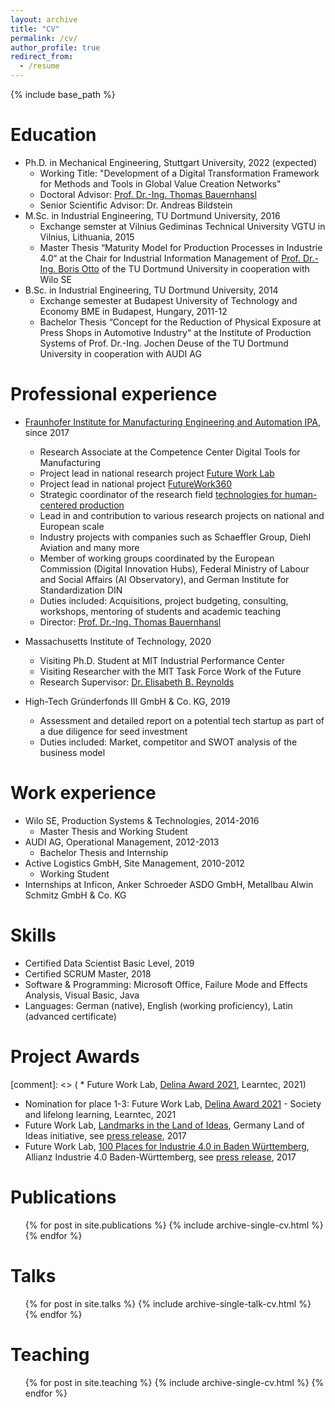 ```yaml
---
layout: archive
title: "CV"
permalink: /cv/
author_profile: true
redirect_from:
  - /resume
---
```


{% include base_path %}

Education
======
* Ph.D. in Mechanical Engineering, Stuttgart University, 2022 (expected)
  * Working Title: "Development of a Digital Transformation Framework for Methods and Tools in Global Value Creation Networks"
  * Doctoral Advisor: [Prof. Dr.-Ing. Thomas Bauernhansl](https://de.wikipedia.org/wiki/Thomas_Bauernhansl)
  * Senior Scientific Advisor: Dr. Andreas Bildstein
* M.Sc. in Industrial Engineering, TU Dortmund University, 2016
  * Exchange semster at Vilnius Gediminas Technical University VGTU in Vilnius, Lithuania, 2015
  * Master Thesis “Maturity Model for Production Processes in Industrie 4.0“ at the Chair for Industrial Information Management of [Prof. Dr.-Ing. Boris Otto](https://de.wikipedia.org/wiki/Boris_Otto) of the TU Dortmund University in cooperation with Wilo SE
* B.Sc. in Industrial Engineering, TU Dortmund University, 2014
  * Exchange semester at Budapest University of Technology and Economy BME in Budapest, Hungary, 2011-12
  * Bachelor Thesis “Concept for the Reduction of Physical Exposure at Press Shops in Automotive Industry“ at the Institute of Production Systems of Prof. Dr.-Ing. Jochen Deuse of the TU Dortmund University in cooperation with AUDI AG

Professional experience
======
* [Fraunhofer Institute for Manufacturing Engineering and Automation IPA](https://www.ipa.fraunhofer.de/), since 2017
  * Research Associate at the Competence Center Digital Tools for Manufacturing
  * Project lead in national research project [Future Work Lab](https://futureworklab.de)
  * Project lead in national project [FutureWork360](https://futurework360.de)
  * Strategic coordinator of the research field [technologies for human-centered production](https://www.ipa.fraunhofer.de/de/ueber_uns/Leitthemen/technologien-menschzentrierte-produktion.html)
  * Lead in and contribution to various research projects on national and European scale
  * Industry projects with companies such as Schaeffler Group, Diehl Aviation and many more
  * Member of working groups coordinated by the European Commission (Digital Innovation Hubs), Federal Ministry of Labour and Social Affairs (AI Observatory), and German Institute for Standardization DIN
  * Duties included: Acquisitions, project budgeting, consulting, workshops, mentoring of students and academic teaching
  * Director: [Prof. Dr.-Ing. Thomas Bauernhansl](https://de.wikipedia.org/wiki/Thomas_Bauernhansl)

* Massachusetts Institute of Technology, 2020
  * Visiting Ph.D. Student at MIT Industrial Performance Center
  * Visiting Researcher with the MIT Task Force Work of the Future
  * Research Supervisor: [Dr. Elisabeth B. Reynolds](https://workofthefuture.mit.edu/people/elisabeth-b-reynolds)

* High-Tech Gründerfonds III GmbH & Co. KG, 2019
  * Assessment and detailed report on a potential tech startup as part of a due diligence for seed investment
  * Duties included: Market, competitor and SWOT analysis of the business model

Work experience
======
* Wilo SE, Production Systems & Technologies, 2014-2016
  * Master Thesis and Working Student
* AUDI AG, Operational Management, 2012-2013
  * Bachelor Thesis and Internship
* Active Logistics GmbH, Site Management, 2010-2012
  * Working Student
* Internships at Inficon, Anker Schroeder ASDO GmbH, Metallbau Alwin Schmitz GmbH & Co. KG
  
Skills
======
* Certified Data Scientist Basic Level, 2019
* Certified SCRUM Master, 2018
* Software & Programming: Microsoft Office, Failure Mode and Effects Analysis, Visual Basic, Java
* Languages: German (native), English (working proficiency), Latin (advanced certificate)
  
Project Awards
======
[comment]: <> ( * Future Work Lab, [Delina Award 2021](https://www.learntec.de/de/learntec/die-fachmesse/delina-award/), Learntec, 2021)
* Nomination for place 1-3: Future Work Lab, [Delina Award 2021](https://www.learntec.de/de/learntec/die-fachmesse/delina-award/) - Society and lifelong learning, Learntec, 2021
* Future Work Lab, [Landmarks in the Land of Ideas](https://land-der-ideen.de/en/competitions/landmarks), Germany Land of Ideas initiative, see [press release](https://www.ipa.fraunhofer.de/de/presse/presseinformationen/Auszeichnung_Future_Work_Lab.html), 2017
* Future Work Lab, [100 Places for Industrie 4.0 in Baden Württemberg](https://www.i40-bw.de/de/100-orte-fuer-industrie-4-0-in-baden-wuerttemberg/), Allianz Industrie 4.0 Baden-Württemberg, see [press release](https://www.ipa.fraunhofer.de/de/presse/presseinformationen/future-work-lab-erneut-ausgezeichnet-.html), 2017

Publications
======
  <ul>{% for post in site.publications %}
    {% include archive-single-cv.html %}
  {% endfor %}</ul>
  
Talks
======
  <ul>{% for post in site.talks %}
    {% include archive-single-talk-cv.html %}
  {% endfor %}</ul>
  
Teaching
======
  <ul>{% for post in site.teaching %}
    {% include archive-single-cv.html %}
  {% endfor %}</ul>
